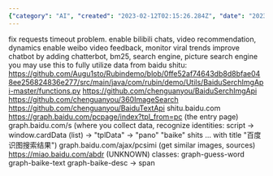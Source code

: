 ```yaml
---
{"category": "AI", "created": "2023-02-12T02:15:26.284Z", "date": "2023-02-12 02:15:26", "description": "pyjom's updates focus on improving user experience by fixing timeouts, enabling features for popular platforms, monitoring viral trends, and leveraging data from the Baidu API to enhance its capabilities.", "modified": "2023-02-12T02:15:41.350Z", "tags": ["AI", "Pyjom", "Updates", "Platforms", "Viral trends", "Baidu API"], "title": "Issues while developing pyjom"}
---
```

fix requests timeout problem.
enable bilibili chats, video recommendation, dynamics
enable weibo
video feedback, monitor viral trends
improve chatbot by adding chatterbot, bm25, search engine, picture search engine
you may use this to fully utilize data from baidu shitu:
https://github.com/Augu1sto/Rubindemo/blob/0ffe52af74643db8d8bfae048ee256824836e277/src/main/java/com/rubin/demo/Utils/BaiduSerchImgApi-master/functions.py
https://github.com/chenguanyou/BaiduSerchImgApi
https://github.com/chenguanyou/360ImageSearch
https://github.com/chenguanyou/BaiduTextApi
shitu.baidu.com
https://graph.baidu.com/pcpage/index?tpl_from=pc (the entry page)
graph.baidu.com/s (where you collect data, recognize identities: script -> window.cardData (list) -> "tplData" -> "pano" "baike" shits ... with title "百度识图搜索结果")
graph.baidu.com/ajax/pcsimi (get similar images, sources)
https://miao.baidu.com/abdr (UNKNOWN)
classes:
graph-guess-word
graph-baike-text
graph-baike-desc -> span